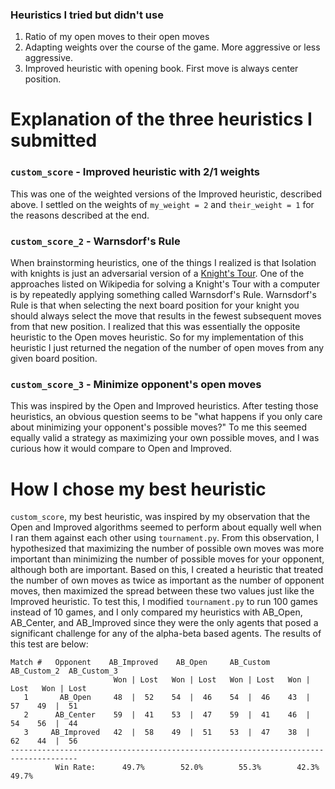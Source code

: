 ### Heuristics I tried but didn't use
1. Ratio of my open moves to their open moves
1. Adapting weights over the course of the game. More aggressive or less aggressive.
1. Improved heuristic with opening book. First move is always center position.

# Explanation of the three heuristics I submitted
### `custom_score` - Improved heuristic with 2/1 weights
This was one of the weighted versions of the Improved heuristic, described above.
I settled on the weights of `my_weight = 2` and `their_weight = 1` for the reasons
described at the end.

### `custom_score_2` - Warnsdorf's Rule
When brainstorming heuristics, one of the things I realized is that Isolation with
knights is just an adversarial version of a [Knight's Tour](https://en.wikipedia.org/wiki/Knight%27s_tour).
One of the approaches listed on Wikipedia for solving a Knight's Tour with a computer is
by repeatedly applying something called Warnsdorf's Rule. Warnsdorf's Rule is that
when selecting the next board position for your knight you should always select the move
that results in the fewest subsequent moves from that new position. I realized that
this was essentially the opposite heuristic to the Open moves heuristic. So for my
implementation of this heuristic I just returned the negation of the number of open
moves from any given board position.

### `custom_score_3` - Minimize opponent's open moves
This was inspired by the Open and Improved heuristics. After testing those heuristics,
an obvious question seems to be "what happens if you only care about minimizing your
opponent's possible moves?" To me this seemed equally valid a strategy as maximizing
your own possible moves, and I was curious how it would compare to Open and Improved.

# How I chose my best heuristic
`custom_score`, my best heuristic, was inspired by my observation that the Open and
Improved algorithms seemed to perform about equally well when I ran them against
each other using `tournament.py`. From this observation, I hypothesized that maximizing
the number of possible own moves was more important than minimizing the number of possible
moves for your opponent, although both are important. Based on this, I created a heuristic
that treated the number of own moves as twice as important as the number of opponent moves,
then maximized the spread between these two values just like the Improved heuristic.
To test this, I modified `tournament.py` to run 100 games instead of 10 games, and I only
compared my heuristics with AB_Open, AB_Center, and AB_Improved since they were the only
agents that posed a significant challenge for any of the alpha-beta based agents.
The results of this test are below:

```
Match #   Opponent    AB_Improved    AB_Open     AB_Custom   AB_Custom_2  AB_Custom_3
                       Won | Lost   Won | Lost   Won | Lost   Won | Lost   Won | Lost
   1       AB_Open     48  |  52    54  |  46    54  |  46    43  |  57    49  |  51
   2      AB_Center    59  |  41    53  |  47    59  |  41    46  |  54    56  |  44
   3     AB_Improved   42  |  58    49  |  51    53  |  47    38  |  62    44  |  56
-------------------------------------------------------------------------------------
          Win Rate:      49.7%        52.0%        55.3%        42.3%        49.7%
```
